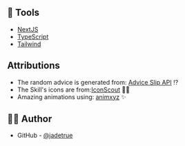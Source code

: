 ## 🧰 Tools

-   [NextJS](https://nextjs.org/)
-   [TypeScript](https://www.typescriptlang.org/)
-   [Tailwind](https://tailwindcss.com/)

## Attributions

-   The random advice is generated from: [Advice Slip API](https://api.adviceslip.com/) ⁉️
-   The Skill's icons are from:[IconScout](https://iconscout.com/licenses#simple_license) 🤹🏻
-   Amazing animations using: [animxyz](https://animxyz.com/) ✨

## ✍🏻 Author

-   GitHub - [@jadetrue](https://github.com/jadetrue/)
